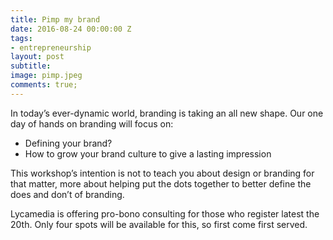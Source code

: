 ```yaml
---
title: Pimp my brand
date: 2016-08-24 00:00:00 Z
tags:
- entrepreneurship
layout: post
subtitle: 
image: pimp.jpeg
comments: true;
---
```


In today’s ever-dynamic world, branding is taking an all new shape.
Our one day of hands on branding will focus on:

- Defining your brand?
- How to grow your brand culture to give a lasting impression

This workshop’s intention is not to teach you about design or branding for that matter, more about helping put the dots together to better define the does and don’t of branding.

Lycamedia is offering pro-bono consulting for those who register latest the 20th. Only four spots will be available for this, so first come first served.
